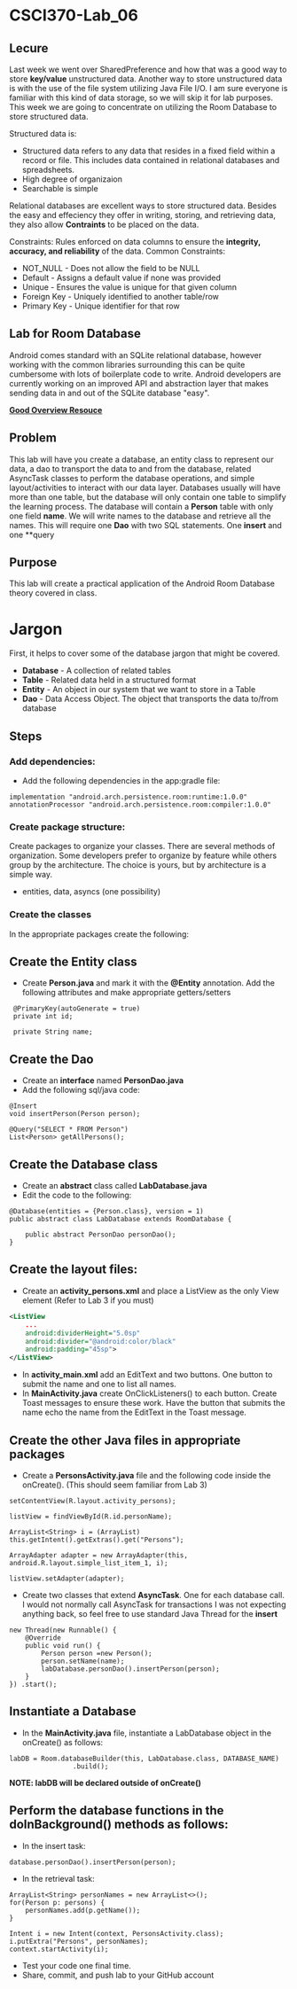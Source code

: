 # CSCI370-Lab_06
## Lecure ##
Last week we went over SharedPreference and how that was a good way to store **key/value** unstructured data. Another way to store unstructured data is with the use of the file system utilizing Java File I/O. I am sure everyone is familiar with this kind of data storage, so we will skip it for lab purposes. This week we are going to concentrate on utilizing the Room Database to store structured data.

Structured data is:
* Structured data refers to any data that resides in a fixed field within a record or file. This includes data contained in relational databases and spreadsheets.
* High degree of organizaion
* Searchable is simple

Relational databases are excellent ways to store structured data. Besides the easy and effeciency they offer in writing, storing, and retrieving data, they also allow **Contraints** to be placed on the data.

Constraints: Rules enforced on data columns to ensure the **integrity, accuracy, and reliability** of the data.
Common Constraints:
* NOT_NULL - Does not allow the field to be NULL
* Default - Assigns a default value if none was provided
* Unique - Ensures the value is unique for that given column
* Foreign Key - Uniquely identified to another table/row
* Primary Key - Unique identifier for that row





## Lab for Room Database ##

Android comes standard with an SQLite relational database, however working with the common libraries surrounding this can be quite cumbersome with lots of boilerplate code to write. Android developers are currently working on an improved API and abstraction layer that makes sending data in and out of the SQLite database "easy". 

[**Good Overview Resouce**](https://developer.android.com/training/data-storage/room/index.html)

## Problem
This lab will have you create a database, an entity class to represent our data, a dao to transport the data to and from the database, related AsyncTask classes to perform the database operations, and simple layout/activities to interact with our data layer. Databases usually will have more than one table, but the database will only contain one table to simplify the learning process. The database will contain a **Person** table with only one field **name**. We will write names to the database and retrieve all the names. This will require one **Dao** with two SQL statements. One **insert** and one **query

## Purpose
This lab will create a practical application of the Android Room Database theory covered in class.

# Jargon
First, it helps to cover some of the database jargon that might be covered.
  * **Database** - A collection of related tables
  * **Table** - Related data held in a structured format
  * **Entity** - An object in our system that we want to store in a Table
  * **Dao** - Data Access Object. The object that transports the data to/from database

## Steps
### Add dependencies:
* Add the following dependencies in the app:gradle file:
```
implementation "android.arch.persistence.room:runtime:1.0.0"
annotationProcessor "android.arch.persistence.room:compiler:1.0.0"
```

### Create package structure:
Create packages to organize your classes. There are several methods of organization. Some developers prefer to organize by feature while others group by the architecture. The choice is yours, but by architecture is a simple way. 
* entities, data, asyncs (one possibility)

### Create the classes
In the appropriate packages create the following:
## Create the Entity class
  * Create **Person.java** and mark it with the **@Entity** annotation. Add the following attributes and make appropriate getters/setters
  ```
   @PrimaryKey(autoGenerate = true)
   private int id;

   private String name;
```   
## Create the Dao
  * Create an **interface** named **PersonDao.java**
  * Add the following sql/java code:
```
@Insert
void insertPerson(Person person);

@Query("SELECT * FROM Person")
List<Person> getAllPersons();
 ```
 
 ## Create the Database class
   * Create an **abstract** class called **LabDatabase.java**
   * Edit the code to the following:
```
@Database(entities = {Person.class}, version = 1)
public abstract class LabDatabase extends RoomDatabase {

    public abstract PersonDao personDao();
}
```
## Create the layout files:
  *  Create an **activity_persons.xml** and place a ListView as the only View element (Refer to Lab 3 if you must)
```xml
<ListView
    ...
    android:dividerHeight="5.0sp"
    android:divider="@android:color/black"
    android:padding="45sp">
</ListView>
```
  * In **activity_main.xml** add an EditText and two buttons. One button to submit the name and one to list all names.
  * In **MainActivity.java** create OnClickListeners() to each button. Create Toast messages to ensure these work. Have the button that submits the name echo the name from the EditText in the Toast message.
  
## Create the other Java files in appropriate packages
  * Create a **PersonsActivity.java** file and the following code inside the onCreate(). (This should seem familiar from Lab 3)
  ```
  setContentView(R.layout.activity_persons);

  listView = findViewById(R.id.personName);

  ArrayList<String> i = (ArrayList) this.getIntent().getExtras().get("Persons");

  ArrayAdapter adapter = new ArrayAdapter(this, android.R.layout.simple_list_item_1, i);

  listView.setAdapter(adapter);
  ```
   * Create two classes that extend **AsyncTask**. One for each database call. I would not normally call AsyncTask for transactions I was not expecting anything back, so feel free to use standard Java Thread for the **insert**
 ```
 new Thread(new Runnable() {
     @Override
     public void run() {
         Person person =new Person();
         person.setName(name);
         labDatabase.personDao().insertPerson(person);
     }
 }) .start();
```
## Instantiate a Database
  * In the **MainActivity.java** file, instantiate a LabDatabase object in the onCreate() as follows:
```
labDB = Room.databaseBuilder(this, LabDatabase.class, DATABASE_NAME)
                .build();
```
**NOTE: labDB will be declared outside of onCreate()**

## Perform the database functions in the doInBackground() methods as follows:
  * In the insert task: 
```
database.personDao().insertPerson(person);
```
  * In the retrieval task:
```
ArrayList<String> personNames = new ArrayList<>();
for(Person p: persons) {
    personNames.add(p.getName());
}

Intent i = new Intent(context, PersonsActivity.class);
i.putExtra("Persons", personNames);
context.startActivity(i);
```

* Test your code one final time.
* Share, commit, and push lab to your GitHub account

